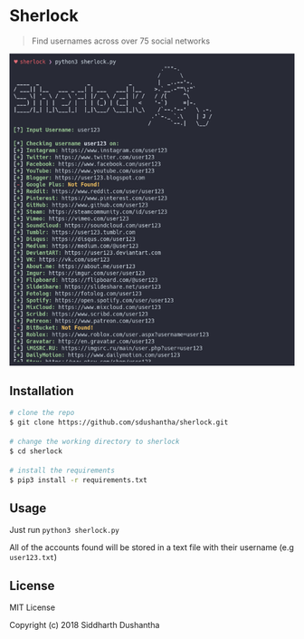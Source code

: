 # Sherlock
> Find usernames across over 75 social networks 

<p align="center">
<img src="sherlock_preview.png">
</a>
</p>

## Installation

```bash
# clone the repo
$ git clone https://github.com/sdushantha/sherlock.git

# change the working directory to sherlock
$ cd sherlock

# install the requirements
$ pip3 install -r requirements.txt
```

## Usage
Just run ```python3 sherlock.py```

All of the accounts found will be stored in a text file with their username (e.g ```user123.txt```)


## License
MIT License

Copyright (c) 2018 Siddharth Dushantha
